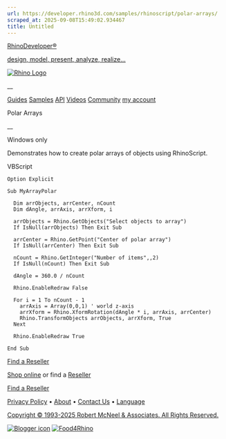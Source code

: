 ```yaml
---
url: https://developer.rhino3d.com/samples/rhinoscript/polar-arrays/
scraped_at: 2025-09-08T15:49:02.934467
title: Untitled
---
```


[RhinoDeveloper®](/)

[design, model, present, analyze, realize...](/)

[![Rhino Logo](https://developer.rhino3d.com/images/rhinodevlogo.png)](/)

__

[Guides](https://developer.rhino3d.com/guides)
[Samples](https://developer.rhino3d.com/samples)
[API](https://developer.rhino3d.com/api)
[Videos](https://developer.rhino3d.com/videos)
[Community](https://discourse.mcneel.com/c/rhino-developer) [my account
](https://www.rhino3d.com/my-account/ "Manage your account, licenses, and
teams")

Polar Arrays

__

Windows only

Demonstrates how to create polar arrays of objects using RhinoScript.

VBScript

    
    
    Option Explicit
    
    Sub MyArrayPolar
    
      Dim arrObjects, arrCenter, nCount
      Dim dAngle, arrAxis, arrXform, i
    
      arrObjects = Rhino.GetObjects("Select objects to array")
      If IsNull(arrObjects) Then Exit Sub
    
      arrCenter = Rhino.GetPoint("Center of polar array")
      If IsNull(arrCenter) Then Exit Sub
    
      nCount = Rhino.GetInteger("Number of items",,2)
      If IsNull(nCount) Then Exit Sub
    
      dAngle = 360.0 / nCount
    
      Rhino.EnableRedraw False
    
      For i = 1 To nCount - 1
        arrAxis = Array(0,0,1) ' world z-axis
        arrXform = Rhino.XformRotation(dAngle * i, arrAxis, arrCenter)
        Rhino.TransformObjects arrObjects, arrXform, True
      Next
    
      Rhino.EnableRedraw True
    
    End Sub
    

  

[Find a Reseller](https://www.rhino3d.com/sales)

[Shop online](https://www.rhino3d.com/store) or find a
[Reseller](https://www.rhino3d.com/sales)

[Find a Reseller](https://www.rhino3d.com/sales)

[Privacy Policy](https://www.rhino3d.com/privacy) •
[About](https://www.rhino3d.com/mcneel/about) • [Contact
Us](https://www.rhino3d.com/mcneel/contact) • [
Language](https://www.rhino3d.com/language "Change to a different region or
language")

[Copyright © 1993-2025 Robert McNeel & Associates. All Rights
Reserved.](https://www.rhino3d.com/mcneel/about)

[](https://www.facebook.com/McNeelRhinoceros/)
[](https://twitter.com/bobmcneel) [](https://www.linkedin.com/groups/75313/)
[](https://www.youtube.com/user/RhinoGuide/videos) [](https://vimeo.com/rhino)
[![Blogger
icon](https://developer.rhino3d.com/images/blogger.svg)](http://blog.rhino3d.com/)
[![Food4Rhino](https://developer.rhino3d.com/images/f4r_icon_01.svg)](https://www.food4rhino.com)


